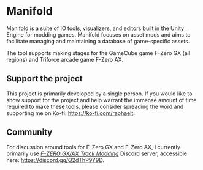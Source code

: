# Manifold
Manifold is a suite of IO tools, visualizers, and editors built in the Unity Engine for modding games. Manifold focuses on asset mods and aims to facilitate managing and maintaining a database of game-specific assets.

The tool supports making stages for the GameCube game F-Zero GX (all regions) and Triforce arcade game F-Zero AX.

## Support the project

This project is primarily developed by a single person. If you would like to show support for the project and help warrant the immense amount of time required to make these tools, please consider spreading the word and supporting me on Ko-fi: https://ko-fi.com/raphaelt.

## Community

For discussion around tools for F-Zero GX and F-Zero AX, I currently primarily use <u>_F-ZERO GX/AX Track Modding_</u> Discord server, accessible here: https://discord.gg/Q2dThP9Y9D.
